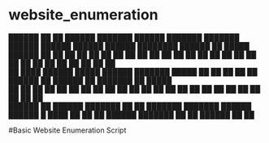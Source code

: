 # website_enumeration

 ██████ ██    ██ ██████  ███████ ██████  ███████ ███████  ██████  ██████  ██████  ██████  ████████    ██████  ██       █████   ██████ ██   ██ 
██       ██  ██  ██   ██ ██      ██   ██ ██      ██      ██      ██      ██    ██ ██   ██    ██       ██   ██ ██      ██   ██ ██      ██  ██  
██        ████   ██████  █████   ██████  ███████ █████   ██      ██      ██ ██ ██ ██████     ██       ██████  ██      ███████ ██      █████   
██         ██    ██   ██ ██      ██   ██      ██ ██      ██      ██      ██ ██ ██ ██         ██       ██   ██ ██      ██   ██ ██      ██  ██  
 ██████    ██    ██████  ███████ ██   ██ ███████ ███████  ██████  ██████  █ ████  ██         ██    ██ ██████  ███████ ██   ██  ██████ ██   ██ 
                                                                                                                                              
#Basic Website Enumeration Script
